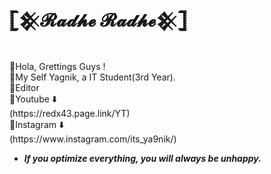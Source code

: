 <h1> 𓊈𒆜𝓡𝓪𝓭𝓱𝓮 𝓡𝓪𝓭𝓱𝓮𒆜𓊉 </h1> 
<br>
🔹Hola, Grettings Guys ! <br>
🔹My Self Yagnik, a IT Student(3rd Year). <br>
🔹Editor<br>
🔹Youtube ⬇️<br>
   (https://redx43.page.link/YT) <br>
🔹Instagram ⬇️<br>
   (https://www.instagram.com/its_ya9nik/)


* **_If you optimize everything, you will always be unhappy._**



<!---
iredx43/iredx43 is a ✨ special ✨ repository because its `README.md` (this file) appears on your GitHub profile.
You can click the Preview link to take a look at your changes.
--->
